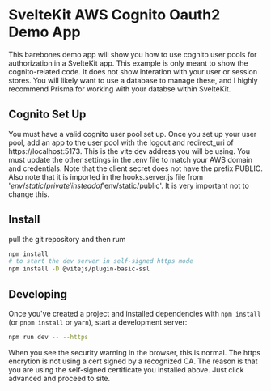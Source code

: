 # SvelteKit AWS Cognito Oauth2 Demo App

This barebones demo app will show you how to use cognito user pools for authorization in a SvelteKit app.  This example is only meant to show the cognito-related code.  It does not show interation with your user or session stores.  You will likely want to use a database to manage these, and I highly recommend Prisma for working with your databse within SvelteKit.

## Cognito Set Up

You must have a valid cognito user pool set up.  Once you set up your user pool, add an app to the user pool with the logout and redirect_uri of https://localhost:5173.  This is the vite dev address you will be using. You must update the other settings in the .env file to match your AWS domain and credentials.  Note that the client secret does not have the prefix PUBLIC.  Also note that it is imported in the hooks.server.js file from '$env/static/private' instead of '$env/static/public'.  It is very important not to change this.

## Install

pull the git repository and then rum 

```bash
npm install
# to start the dev server in self-signed https mode
npm install -D @vitejs/plugin-basic-ssl
```

## Developing

Once you've created a project and installed dependencies with `npm install` (or `pnpm install` or `yarn`), start a development server:

```bash
npm run dev -- --https
```

When you see the security warning in the browser, this is normal. The https encrytion is not using a cert signed by a recognized CA. The reason is that you are using the self-signed certificate you installed above. Just click advanced and proceed to site.